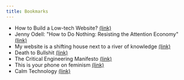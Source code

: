 ```yaml
---
title: Bookmarks
---
```


- How to Build a Low-tech Website? [(link)](https://solar.lowtechmagazine.com/2018/09/how-to-build-a-lowtech-website.html)
- Jenny Odell: "How to Do Nothing: Resisting the Attention Economy" [(link)](https://www.youtube.com/watch?v=izjlP9qtmBU)
- My website is a shifting house next to a river of knowledge [(link)](https://thecreativeindependent.com/people/laurel-schwulst-my-website-is-a-shifting-house-next-to-a-river-of-knowledge-what-could-yours-be/)
- Death to Bullshit [(link)](http://deathtobullshit.com/)
- The Critical Engineering Manifesto [(link)](https://criticalengineering.org/en)
- This is your phone on feminism [(link)](https://conversationalist.org/2019/09/13/feminism-explains-our-toxic-relationships-with-our-smartphones/)
- Calm Technology [(link)](https://calmtech.com/)

